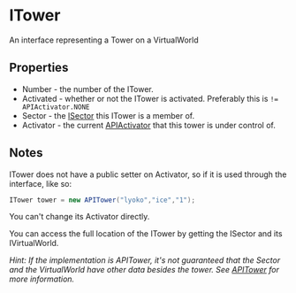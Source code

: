 # ITower

An interface representing a Tower on a VirtualWorld

## Properties

* Number - the number of the ITower.
* Activated - whether or not the ITower is activated. Preferably this is `!= APIActivator.NONE`   
* Sector - the [ISector](isector.md) this ITower is a member of. 
* Activator - the current [APIActivator](../apiactivator.md) that this tower is under control of.

## Notes

ITower does not have a public setter on Activator, so if it is used through the interface, like so:

```csharp
ITower tower = new APITower("lyoko","ice","1");
```

You can't change its Activator directly.  
  
You can access the full location of the ITower by getting the ISector and its IVirtualWorld.  
  
_Hint: If the implementation is APITower, it's not guaranteed that the Sector and the VirtualWorld have other data besides the tower. See_ [_APITower_](../apitower.md) _for more information._

